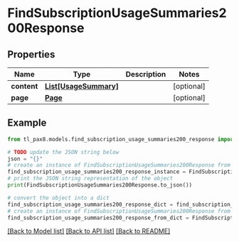 # FindSubscriptionUsageSummaries200Response


## Properties

Name | Type | Description | Notes
------------ | ------------- | ------------- | -------------
**content** | [**List[UsageSummary]**](UsageSummary.md) |  | [optional] 
**page** | [**Page**](Page.md) |  | [optional] 

## Example

```python
from tl_pax8.models.find_subscription_usage_summaries200_response import FindSubscriptionUsageSummaries200Response

# TODO update the JSON string below
json = "{}"
# create an instance of FindSubscriptionUsageSummaries200Response from a JSON string
find_subscription_usage_summaries200_response_instance = FindSubscriptionUsageSummaries200Response.from_json(json)
# print the JSON string representation of the object
print(FindSubscriptionUsageSummaries200Response.to_json())

# convert the object into a dict
find_subscription_usage_summaries200_response_dict = find_subscription_usage_summaries200_response_instance.to_dict()
# create an instance of FindSubscriptionUsageSummaries200Response from a dict
find_subscription_usage_summaries200_response_from_dict = FindSubscriptionUsageSummaries200Response.from_dict(find_subscription_usage_summaries200_response_dict)
```
[[Back to Model list]](../README.md#documentation-for-models) [[Back to API list]](../README.md#documentation-for-api-endpoints) [[Back to README]](../README.md)


